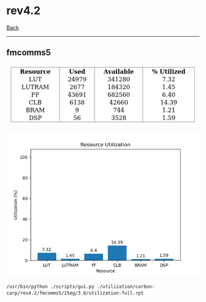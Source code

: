 # rev4.2

[Back](<../carbon-carp.md>)

---

## fmcomms5

<p align="center">
	<img src="../../../../images/carbon-carp/rev4.2/fmcomms5/15eg/3.0/table.jpg" />
</p>

<p align="center">
	<img src="../../../../images/carbon-carp/rev4.2/fmcomms5/15eg/3.0/graph.png" />
</p>

`/usr/bin/python ./scripts/gui.py ./utilization/carbon-carp/rev4.2/fmcomms5/15eg/3.0/utilization-full.rpt`

